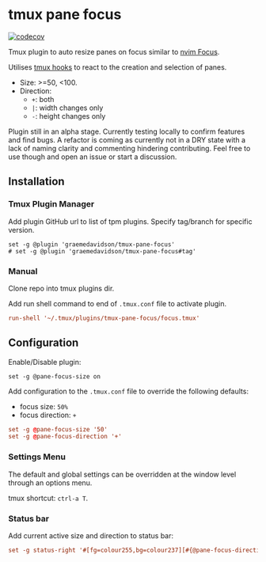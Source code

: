 # tmux pane focus

[![codecov](https://codecov.io/gh/graemedavidson/tmux-pane-focus/branch/main/graph/badge.svg?token=2ULOAGT6BT)](https://codecov.io/gh/graemedavidson/tmux-pane-focus)

Tmux plugin to auto resize panes on focus similar to [nvim Focus](https://github.com/beauwilliams/focus.nvim).

Utilises [tmux hooks](./docs/tmux.md#hooks) to react to the creation and selection of panes.

- Size: >=50, <100.
- Direction:
  - `+`: both
  - `|`: width changes only
  - `-`: height changes only

Plugin still in an alpha stage. Currently testing locally to confirm features and find bugs. A refactor is coming as
currently not in a DRY state with a lack of naming clarity and commenting hindering contributing. Feel free to use
though and open an issue or start a discussion.

## Installation

### Tmux Plugin Manager

Add plugin GitHub url to list of tpm plugins. Specify tag/branch for specific version.

```
set -g @plugin 'graemedavidson/tmux-pane-focus'
# set -g @plugin 'graemedavidson/tmux-pane-focus#tag'
```

### Manual

Clone repo into tmux plugins dir.

Add run shell command to end of `.tmux.conf` file to activate plugin.

```conf
run-shell '~/.tmux/plugins/tmux-pane-focus/focus.tmux'
```

## Configuration

Enable/Disable plugin:

```
set -g @pane-focus-size on
```

Add configuration to the `.tmux.conf` file to override the following defaults:

- focus size:       `50%`
- focus direction:  `+`

```conf
set -g @pane-focus-size '50'
set -g @pane-focus-direction '+'
```

### Settings Menu

The default and global settings can be overridden at the window level through an options menu.

tmux shortcut: `ctrl-a T`.

### Status bar

Add current active size and direction to status bar:

```conf
set -g status-right '#[fg=colour255,bg=colour237][#{@pane-focus-direction}][#{@pane-focus-size}]#[fg=default,bg=default]'
```
